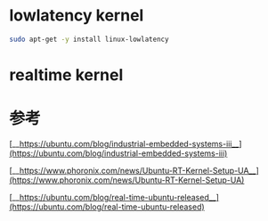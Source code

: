 # lowlatency kernel

```bash
sudo apt-get -y install linux-lowlatency
```

# realtime kernel

# 参考

[__https://ubuntu.com/blog/industrial-embedded-systems-iii__](https://ubuntu.com/blog/industrial-embedded-systems-iii)

[__https://www.phoronix.com/news/Ubuntu-RT-Kernel-Setup-UA__](https://www.phoronix.com/news/Ubuntu-RT-Kernel-Setup-UA)

[__https://ubuntu.com/blog/real-time-ubuntu-released__](https://ubuntu.com/blog/real-time-ubuntu-released)
